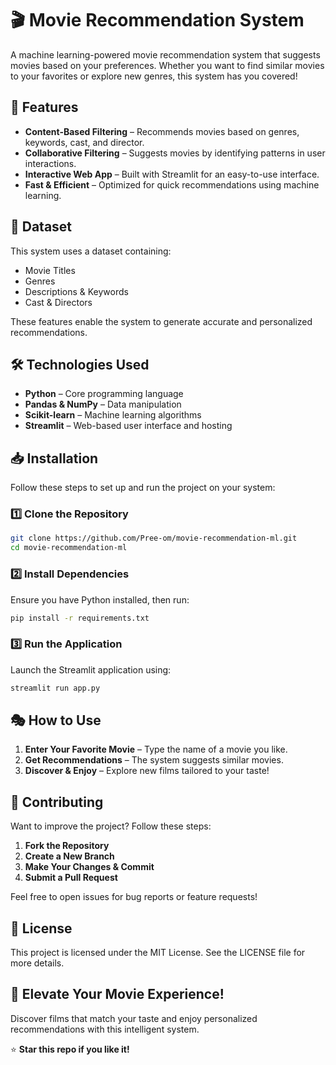 # 🎬 Movie Recommendation System

A machine learning-powered movie recommendation system that suggests movies based on your preferences. Whether you want to find similar movies to your favorites or explore new genres, this system has you covered!

## 🚀 Features
- **Content-Based Filtering** – Recommends movies based on genres, keywords, cast, and director.
- **Collaborative Filtering** – Suggests movies by identifying patterns in user interactions.
- **Interactive Web App** – Built with Streamlit for an easy-to-use interface.
- **Fast & Efficient** – Optimized for quick recommendations using machine learning.

## 📂 Dataset
This system uses a dataset containing:
- Movie Titles
- Genres
- Descriptions & Keywords
- Cast & Directors

These features enable the system to generate accurate and personalized recommendations.

## 🛠️ Technologies Used
- **Python** – Core programming language
- **Pandas & NumPy** – Data manipulation
- **Scikit-learn** – Machine learning algorithms
- **Streamlit** – Web-based user interface and hosting

## 📥 Installation
Follow these steps to set up and run the project on your system:

### 1️⃣ Clone the Repository
```bash
git clone https://github.com/Pree-om/movie-recommendation-ml.git
cd movie-recommendation-ml
```

### 2️⃣ Install Dependencies
Ensure you have Python installed, then run:
```bash
pip install -r requirements.txt
```

### 3️⃣ Run the Application
Launch the Streamlit application using:
```bash
streamlit run app.py
```

## 🎭 How to Use
1. **Enter Your Favorite Movie** – Type the name of a movie you like.
2. **Get Recommendations** – The system suggests similar movies.
3. **Discover & Enjoy** – Explore new films tailored to your taste!

## 🤝 Contributing
Want to improve the project? Follow these steps:
1. **Fork the Repository**
2. **Create a New Branch**
3. **Make Your Changes & Commit**
4. **Submit a Pull Request**

Feel free to open issues for bug reports or feature requests!

## 📜 License
This project is licensed under the MIT License. See the LICENSE file for more details.

## 🎥 Elevate Your Movie Experience!
Discover films that match your taste and enjoy personalized recommendations with this intelligent system.

⭐ **Star this repo if you like it!**
